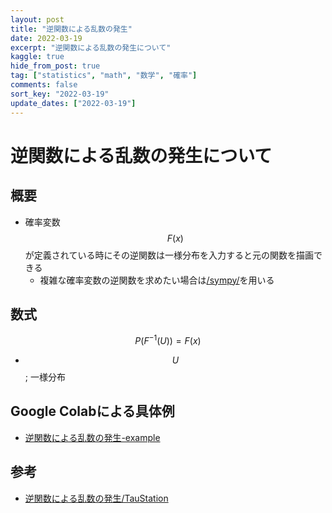 ```yaml
---
layout: post
title: "逆関数による乱数の発生"
date: 2022-03-19
excerpt: "逆関数による乱数の発生について"
kaggle: true
hide_from_post: true
tag: ["statistics", "math", "数学", "確率"]
comments: false
sort_key: "2022-03-19"
update_dates: ["2022-03-19"]
---
```


# 逆関数による乱数の発生について

## 概要
 - 確率変数$$F(x)$$が定義されている時にその逆関数は一様分布を入力すると元の関数を描画できる
   - 複雑な確率変数の逆関数を求めたい場合は[/sympy/](/sympy/)を用いる

## 数式

$$
P(F^{-1}(U)) = F(x)
$$
 - $$U$$; 一様分布

## Google Colabによる具体例
 - [逆関数による乱数の発生-example](https://colab.research.google.com/drive/1YvCeR4VsXfDdOK1UK_wJr8D8VFoi-XN4?usp=sharing)

## 参考
 - [逆関数による乱数の発生/TauStation](http://taustation.com/inverse-function-random-number/)

